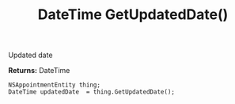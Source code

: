 ﻿---
uid: crmscript_ref_NSAppointmentEntity_GetUpdatedDate
title: DateTime GetUpdatedDate()
intellisense: NSAppointmentEntity.GetUpdatedDate
keywords: NSAppointmentEntity, GetUpdatedDate
so.topic: reference
---

Updated date

**Returns:** DateTime


```crmscript
NSAppointmentEntity thing;
DateTime updatedDate  = thing.GetUpdatedDate();
```


